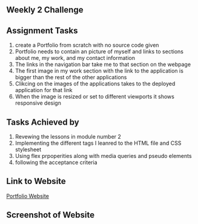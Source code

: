 ## Weekly 2 Challenge

## Assignment Tasks
1. create a Portfolio from scratch with no source code given
2. Portfolio needs to contain an picture of myself and links to sections about me, my work, and my contact information
3. The links in the navigation bar take me to that section on the webpage
4. The first image in my work section with the link to the application is bigger than the rest of the other applications
5. Clikcing on the images of the applications takes to the deployed application for that link
6. When the image is resized or set to different viewports it shows responsive design

## Tasks Achieved by
1. Revewing the lessons in module number 2
2. Implementing the different tags I leanred to the HTML file and CSS stylesheet
3. Using flex prpoperities along with media queries and pseudo elements
4. following the acceptance criteria

## Link to Website
<a href="https://joker282855.github.io/Portfolio/">Portfolio Website</a>

## Screenshot of Website
<img src="">